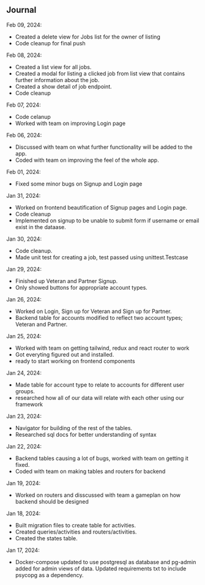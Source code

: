 ## Journal
Feb 09, 2024:
- Created a delete view for Jobs list for the owner of listing
- Code cleanup for final push

Feb 08, 2024:
- Created a list view for all jobs.
- Created a modal for listing a clicked job from list view that contains further information about the job.
- Created a show detail of job endpoint.
- Code cleanup

Feb 07, 2024:
- Code celanup
- Worked with team on improving Login page

Feb 06, 2024:
- Discussed with team on what further functionality will be added to the app.
- Coded with team on improving the feel of the whole app.

Feb 01, 2024:
- Fixed some minor bugs on Signup and Login page

Jan 31, 2024:
- Worked on frontend beautification of Signup pages and Login page.
- Code cleanup
- Implemented on signup to be unable to submit form if username or email exist in the dataase.

Jan 30, 2024:
- Code cleanup.
- Made unit test for creating a job, test passed using unittest.Testcase

Jan 29, 2024:
- Finished up Veteran and Partner Signup.
- Only showed buttons for appropriate account types.

Jan 26, 2024:
- Worked on Login, Sign up for Veteran and Sign up for Partner.
- Backend table for accounts modified to reflect two account types; Veteran and Partner.

Jan 25, 2024:
- Worked with team on getting tailwind, redux and react router to work
- Got everyting figured out and installed.
- ready to start working on frontend components

Jan 24, 2024:
- Made table for account type to relate to accounts for different user groups.
- researched how all of our data will relate with each other using our framework

Jan 23, 2024:
- Navigator for building of the rest of the tables.
- Researched sql docs for better understanding of syntax

Jan 22, 2024:
- Backend tables causing a lot of bugs, worked with team on getting it fixed.
- Coded with team on making tables and routers for backend

Jan 19, 2024:
- Worked on routers and disscussed with team a gameplan on how backend should be designed

Jan 18, 2024:
- Built migration files to create table for activities.
- Created queries/activities and routers/activities.
- Created the states table.

Jan 17, 2024:
- Docker-compose updated to use postgresql as database and pg-admin added for admin views of data. Updated requirements txt to include psycopg as a dependency.
